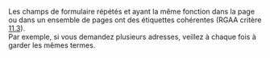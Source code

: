 Les champs de formulaire répétés et ayant la même fonction dans la page ou dans un ensemble de pages ont des étiquettes cohérentes (RGAA critère [11.3](https://accessibilite.public.lu/fr/rgaa4.1/criteres.html)).\
Par exemple, si vous demandez plusieurs adresses, veillez à chaque fois à garder les mêmes termes. 
